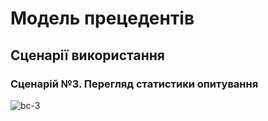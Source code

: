 # Модель прецедентів

## Сценарії використання

### Сценарій №3. Перегляд статистики опитування

![bc-3](https://www.plantuml.com/plantuml/png/hPFFIW9H5CRtynJt1I8ZQE6eIBNfCJH72im9dJRXOdJ0Df8WeQkig0SOJ57JgLSuvutwxfz1af69wCB0vSuvl-yxtzmfDhrImxkvgbarf-g92wTKSHf2BKjWvQfktHFdRirjv3EPZ6XUtZhvWwD2hbmuEytczii5SNooTvXMIuyKqfmc5EeUUg8P-pIZTrfndwQ2szoX4Cz2xHRqGGj1d_I5Wmu7ifCYYhYVglJATm2rAT8GepT2_ngyYJvFfSJ-fXoOlfY4IU0O71vAgzmJgd2EmXNtz1GyfCdVt3zleupg61mVpjSnAJ6nLFn0rW5-Zv0m023Q8K1Tp3CoQWCCC0Ks01XbbZ0hbJzMmSSnBmKONKmKWU-3kLJy3SwfLyoLiwpMzZTggJfrFzKkgxANll1s1UA3e3c5EcGXDH3vhsAofTgBEPd9ufPHsEJCmG--lRFZ3QA-hayGuo3n7jWxnWKnjl1lI4JeNjjM4M7ZF_y6)


